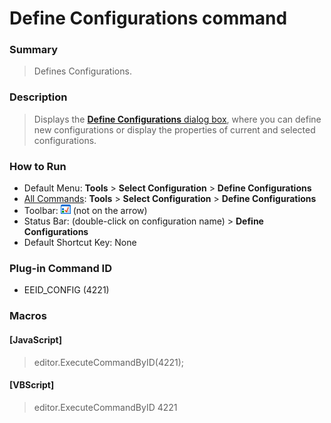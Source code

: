 # Define Configurations command

### Summary

> Defines Configurations.

### Description

> Displays the [**Define Configurations** dialog box](../../dlg/configurations/index),
> where you can define new configurations or display the properties of
> current and selected configurations.

### How to Run

- Default Menu: **Tools** \> **Select Configuration** \> **Define Configurations**
- [All Commands](all_commands): **Tools** >
**Select Configuration** \> **Define Configurations**
- Toolbar: ![](../../images/configpopup.gif) (not
on the arrow)
- Status Bar: (double-click on configuration name) > **Define Configurations**
- Default Shortcut Key: None

### Plug-in Command ID

- EEID\_CONFIG (4221)

### Macros

#### \[JavaScript\]

> editor.ExecuteCommandByID(4221);

#### \[VBScript\]

> editor.ExecuteCommandByID 4221
